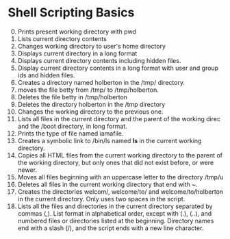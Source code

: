# Shell Scripting Basics #

0. Prints present working directory with pwd
1. Lists current directory contents
2. Changes working directory to user's home directory
3. Displays current directory in a long format
4. Displays current directory contents including hidden files.
5. Display current directory contents in a long format with user and group ids and hidden files.
6. Creates a directory named holberton in the /tmp/ directory.
7. moves the file betty from /tmp/ to /tmp/holberton.
8. Deletes the file betty in /tmp/holberton
9. Deletes the directory holberton in the /tmp directory
10. Changes the working directory to the previous one.
11. Lists all files in the current directory and the parent of the working direc and the /boot directory, in long format.
12. Prints the type of file named iamafile.
13. Creates a symbolic link to /bin/ls named __ls__ in the current working directory.
14. Copies all HTML files from the current working directory to the parent of the working directory, but only ones that did not exist before, or were newer.
15. Moves all files beginning with an uppercase letter to the directory /tmp/u
16. Deletes all files in the current working directory that end with ~.
17. Creates the directories welcom/, welcome/to/ and welcome/to/holberton in the current directory. Only uses two spaces in the script.
18. Lists all the files and directories in the current directory separated by commas (,). List format in alphabetical order, except with (.), (..), and numbered files or directories listed at the beginning. Directory names end with a slash (/), and the script ends with a new line character.
